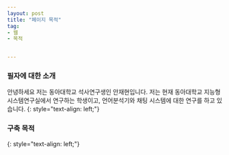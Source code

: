 ```yaml
---
layout: post
title: "페이지 목적"
tag:
- 웹
- 목적


---
```



### 필자에 대한 소개

안녕하세요 저는 동아대학교 석사연구생인 안재현입니다. 
저는 현재 동아대학교 지능형시스템연구실에서 연구하는 학생이고, 
언어분석기와 채팅 시스템에 대한 연구를 하고 있습니다.
{: style="text-align: left;"}

### 구축 목적


{: style="text-align: left;"}

